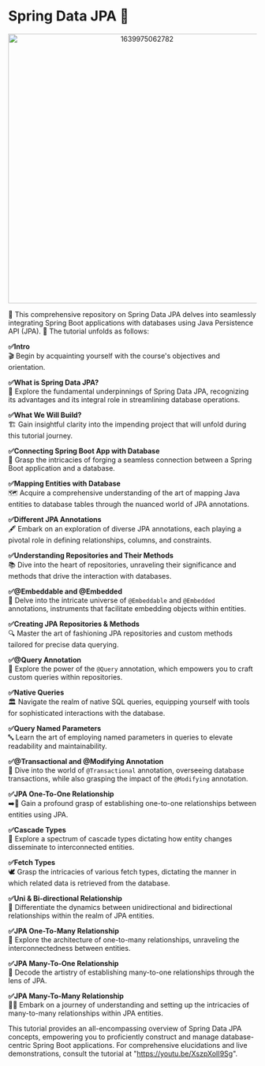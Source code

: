 # Spring Data JPA 🌱
<p align="center">
  <img width="547" alt="1639975062782" src="https://github.com/moshdev2213/springDataJPA/assets/103739510/25f01cbe-2112-4f08-8ce5-7ca83887046b">
</p>

🌼 This comprehensive repository on Spring Data JPA delves into seamlessly integrating Spring Boot applications with databases using Java Persistence API (JPA). 🌱 The tutorial unfolds as follows:

**✅Intro**  
🎬 Begin by acquainting yourself with the course's objectives and orientation.

**✅What is Spring Data JPA?**  
🌱 Explore the fundamental underpinnings of Spring Data JPA, recognizing its advantages and its integral role in streamlining database operations.

**✅What We Will Build?**  
🏗️ Gain insightful clarity into the impending project that will unfold during this tutorial journey.

**✅Connecting Spring Boot App with Database**  
🔌 Grasp the intricacies of forging a seamless connection between a Spring Boot application and a database.

**✅Mapping Entities with Database**  
🗺️ Acquire a comprehensive understanding of the art of mapping Java entities to database tables through the nuanced world of JPA annotations.

**✅Different JPA Annotations**  
🖋️ Embark on an exploration of diverse JPA annotations, each playing a pivotal role in defining relationships, columns, and constraints.

**✅Understanding Repositories and Their Methods**  
📚 Dive into the heart of repositories, unraveling their significance and methods that drive the interaction with databases.

**✅@Embeddable and @Embedded**  
🏢 Delve into the intricate universe of `@Embeddable` and `@Embedded` annotations, instruments that facilitate embedding objects within entities.

**✅Creating JPA Repositories & Methods**  
🔍 Master the art of fashioning JPA repositories and custom methods tailored for precise data querying.

**✅@Query Annotation**  
🔎 Explore the power of the `@Query` annotation, which empowers you to craft custom queries within repositories.

**✅Native Queries**  
🏛️ Navigate the realm of native SQL queries, equipping yourself with tools for sophisticated interactions with the database.

**✅Query Named Parameters**  
🔤 Learn the art of employing named parameters in queries to elevate readability and maintainability.

**✅@Transactional and @Modifying Annotation**  
🔄 Dive into the world of `@Transactional` annotation, overseeing database transactions, while also grasping the impact of the `@Modifying` annotation.

**✅JPA One-To-One Relationship**  
➡️👫 Gain a profound grasp of establishing one-to-one relationships between entities using JPA.

**✅Cascade Types**  
🌊 Explore a spectrum of cascade types dictating how entity changes disseminate to interconnected entities.

**✅Fetch Types**  
🕊️ Grasp the intricacies of various fetch types, dictating the manner in which related data is retrieved from the database.

**✅Uni & Bi-directional Relationship**  
👬 Differentiate the dynamics between unidirectional and bidirectional relationships within the realm of JPA entities.

**✅JPA One-To-Many Relationship**  
🔗 Explore the architecture of one-to-many relationships, unraveling the interconnectedness between entities.

**✅JPA Many-To-One Relationship**  
🔁 Decode the artistry of establishing many-to-one relationships through the lens of JPA.

**✅JPA Many-To-Many Relationship**  
🔗🔗 Embark on a journey of understanding and setting up the intricacies of many-to-many relationships within JPA entities.

This tutorial provides an all-encompassing overview of Spring Data JPA concepts, empowering you to proficiently construct and manage database-centric Spring Boot applications. For comprehensive elucidations and live demonstrations, consult the tutorial at "https://youtu.be/XszpXoII9Sg".
